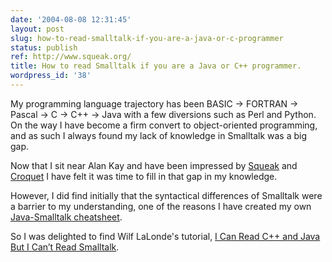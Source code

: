 ```yaml
---
date: '2004-08-08 12:31:45'
layout: post
slug: how-to-read-smalltalk-if-you-are-a-java-or-c-programmer
status: publish
ref: http://www.squeak.org/
title: How to read Smalltalk if you are a Java or C++ programmer.
wordpress_id: '38'
---
```


My programming language trajectory has been BASIC -> FORTRAN -> Pascal -> C -> C++ -> Java with a few diversions such as Perl and Python.   On the way I have become a firm convert to object-oriented programming, and as such I always found my lack of knowledge in Smalltalk was a big gap.

Now that I sit near Alan Kay and have been impressed by [Squeak](http://www.squeak.org/) and [Croquet](https://web.archive.org/web/20040809223832/http://www.opencroquet.org/) I have felt it was time to fill in that gap in my knowledge.

However, I did find initially that the syntactical differences of Smalltalk were a barrier to my understanding, one of the reasons I have created my own [Java-Smalltalk cheatsheet](https://web.archive.org/web/20060509204800/http://obrain.com/cgi-bin/wiki?JavaVsSmalltalk).

So I was delighted to find Wilf LaLonde's tutorial, [I Can Read C++ and Java But I Can’t Read Smalltalk](http://www.eli.sdsu.edu/courses/spring01/cs635/readingSmalltalk.pdf).



